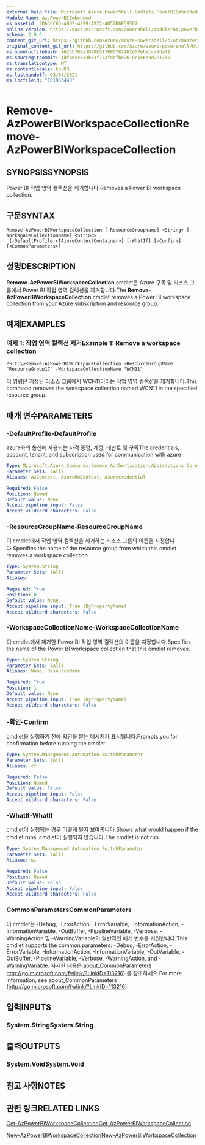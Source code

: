 ```yaml
---
external help file: Microsoft.Azure.PowerShell.Cmdlets.PowerBIEmbedded.dll-Help.xml
Module Name: Az.PowerBIEmbedded
ms.assetid: 2D63CC6D-AB02-4299-A922-4057D6F595D7
online version: https://docs.microsoft.com/powershell/module/az.powerbiembedded/remove-azpowerbiworkspacecollection
schema: 2.0.0
content_git_url: https://github.com/Azure/azure-powershell/blob/master/src/PowerBIEmbedded/PowerBIEmbedded/help/Remove-AzPowerBIWorkspaceCollection.md
original_content_git_url: https://github.com/Azure/azure-powershell/blob/master/src/PowerBIEmbedded/PowerBIEmbedded/help/Remove-AzPowerBIWorkspaceCollection.md
ms.openlocfilehash: 1623b706a3878b517680782462e07ebacce2daf9
ms.sourcegitcommit: 4dfb0cc533b83f77afdcfbe2618c1e6c8d221330
ms.translationtype: MT
ms.contentlocale: ko-KR
ms.lasthandoff: 03/04/2021
ms.locfileid: "101953440"
---
```

# <span data-ttu-id="65215-101">Remove-AzPowerBIWorkspaceCollection</span><span class="sxs-lookup"><span data-stu-id="65215-101">Remove-AzPowerBIWorkspaceCollection</span></span>

## <span data-ttu-id="65215-102">SYNOPSIS</span><span class="sxs-lookup"><span data-stu-id="65215-102">SYNOPSIS</span></span>
<span data-ttu-id="65215-103">Power BI 작업 영역 컬렉션을 제거합니다.</span><span class="sxs-lookup"><span data-stu-id="65215-103">Removes a Power BI workspace collection.</span></span>

## <span data-ttu-id="65215-104">구문</span><span class="sxs-lookup"><span data-stu-id="65215-104">SYNTAX</span></span>

```
Remove-AzPowerBIWorkspaceCollection [-ResourceGroupName] <String> [-WorkspaceCollectionName] <String>
 [-DefaultProfile <IAzureContextContainer>] [-WhatIf] [-Confirm] [<CommonParameters>]
```

## <span data-ttu-id="65215-105">설명</span><span class="sxs-lookup"><span data-stu-id="65215-105">DESCRIPTION</span></span>
<span data-ttu-id="65215-106">**Remove-AzPowerBIWorkspaceCollection** cmdlet은 Azure 구독 및 리소스 그룹에서 Power BI 작업 영역 컬렉션을 제거합니다.</span><span class="sxs-lookup"><span data-stu-id="65215-106">The **Remove-AzPowerBIWorkspaceCollection** cmdlet removes a Power BI workspace collection from your Azure subscription and resource group.</span></span>

## <span data-ttu-id="65215-107">예제</span><span class="sxs-lookup"><span data-stu-id="65215-107">EXAMPLES</span></span>

### <span data-ttu-id="65215-108">예제 1: 작업 영역 컬렉션 제거</span><span class="sxs-lookup"><span data-stu-id="65215-108">Example 1: Remove a workspace collection</span></span>
```
PS C:\>Remove-AzPowerBIWorkspaceCollection -ResourceGroupName "ResourceGroup17" -WorkspaceCollectionName "WCN11"
```

<span data-ttu-id="65215-109">이 명령은 지정된 리소스 그룹에서 WCN11이라는 작업 영역 컬렉션을 제거합니다.</span><span class="sxs-lookup"><span data-stu-id="65215-109">This command removes the workspace collection named WCN11 in the specified resource group.</span></span>

## <span data-ttu-id="65215-110">매개 변수</span><span class="sxs-lookup"><span data-stu-id="65215-110">PARAMETERS</span></span>

### <span data-ttu-id="65215-111">-DefaultProfile</span><span class="sxs-lookup"><span data-stu-id="65215-111">-DefaultProfile</span></span>
<span data-ttu-id="65215-112">azure와의 통신에 사용되는 자격 증명, 계정, 테넌트 및 구독</span><span class="sxs-lookup"><span data-stu-id="65215-112">The credentials, account, tenant, and subscription used for communication with azure</span></span>

```yaml
Type: Microsoft.Azure.Commands.Common.Authentication.Abstractions.Core.IAzureContextContainer
Parameter Sets: (All)
Aliases: AzContext, AzureRmContext, AzureCredential

Required: False
Position: Named
Default value: None
Accept pipeline input: False
Accept wildcard characters: False
```

### <span data-ttu-id="65215-113">-ResourceGroupName</span><span class="sxs-lookup"><span data-stu-id="65215-113">-ResourceGroupName</span></span>
<span data-ttu-id="65215-114">이 cmdlet에서 작업 영역 컬렉션을 제거하는 리소스 그룹의 이름을 지정합니다.</span><span class="sxs-lookup"><span data-stu-id="65215-114">Specifies the name of the resource group from which this cmdlet removes a workspace collection.</span></span>

```yaml
Type: System.String
Parameter Sets: (All)
Aliases:

Required: True
Position: 0
Default value: None
Accept pipeline input: True (ByPropertyName)
Accept wildcard characters: False
```

### <span data-ttu-id="65215-115">-WorkspaceCollectionName</span><span class="sxs-lookup"><span data-stu-id="65215-115">-WorkspaceCollectionName</span></span>
<span data-ttu-id="65215-116">이 cmdlet에서 제거한 Power BI 작업 영역 컬렉션의 이름을 지정합니다.</span><span class="sxs-lookup"><span data-stu-id="65215-116">Specifies the name of the Power BI workspace collection that this cmdlet removes.</span></span>

```yaml
Type: System.String
Parameter Sets: (All)
Aliases: Name, ResourceName

Required: True
Position: 1
Default value: None
Accept pipeline input: True (ByPropertyName)
Accept wildcard characters: False
```

### <span data-ttu-id="65215-117">-확인</span><span class="sxs-lookup"><span data-stu-id="65215-117">-Confirm</span></span>
<span data-ttu-id="65215-118">cmdlet을 실행하기 전에 확인을 묻는 메시지가 표시됩니다.</span><span class="sxs-lookup"><span data-stu-id="65215-118">Prompts you for confirmation before running the cmdlet.</span></span>

```yaml
Type: System.Management.Automation.SwitchParameter
Parameter Sets: (All)
Aliases: cf

Required: False
Position: Named
Default value: False
Accept pipeline input: False
Accept wildcard characters: False
```

### <span data-ttu-id="65215-119">-WhatIf</span><span class="sxs-lookup"><span data-stu-id="65215-119">-WhatIf</span></span>
<span data-ttu-id="65215-120">cmdlet이 실행되는 경우 어떻게 될지 보여줍니다.</span><span class="sxs-lookup"><span data-stu-id="65215-120">Shows what would happen if the cmdlet runs.</span></span>
<span data-ttu-id="65215-121">cmdlet이 실행되지 않습니다.</span><span class="sxs-lookup"><span data-stu-id="65215-121">The cmdlet is not run.</span></span>

```yaml
Type: System.Management.Automation.SwitchParameter
Parameter Sets: (All)
Aliases: wi

Required: False
Position: Named
Default value: False
Accept pipeline input: False
Accept wildcard characters: False
```

### <span data-ttu-id="65215-122">CommonParameters</span><span class="sxs-lookup"><span data-stu-id="65215-122">CommonParameters</span></span>
<span data-ttu-id="65215-123">이 cmdlet은 -Debug, -ErrorAction, -ErrorVariable, -InformationAction, -InformationVariable, -OutBuffer, -PipelineVariable, -Verbose, -WarningAction 및 -WarningVariable의 일반적인 매개 변수를 지원합니다.</span><span class="sxs-lookup"><span data-stu-id="65215-123">This cmdlet supports the common parameters: -Debug, -ErrorAction, -ErrorVariable, -InformationAction, -InformationVariable, -OutVariable, -OutBuffer, -PipelineVariable, -Verbose, -WarningAction, and -WarningVariable.</span></span> <span data-ttu-id="65215-124">자세한 내용은 about_CommonParameters http://go.microsoft.com/fwlink/?LinkID=113216) 를 참조하세요.</span><span class="sxs-lookup"><span data-stu-id="65215-124">For more information, see about_CommonParameters (http://go.microsoft.com/fwlink/?LinkID=113216).</span></span>

## <span data-ttu-id="65215-125">입력</span><span class="sxs-lookup"><span data-stu-id="65215-125">INPUTS</span></span>

### <span data-ttu-id="65215-126">System.String</span><span class="sxs-lookup"><span data-stu-id="65215-126">System.String</span></span>

## <span data-ttu-id="65215-127">출력</span><span class="sxs-lookup"><span data-stu-id="65215-127">OUTPUTS</span></span>

### <span data-ttu-id="65215-128">System.Void</span><span class="sxs-lookup"><span data-stu-id="65215-128">System.Void</span></span>

## <span data-ttu-id="65215-129">참고 사항</span><span class="sxs-lookup"><span data-stu-id="65215-129">NOTES</span></span>

## <span data-ttu-id="65215-130">관련 링크</span><span class="sxs-lookup"><span data-stu-id="65215-130">RELATED LINKS</span></span>

[<span data-ttu-id="65215-131">Get-AzPowerBIWorkspaceCollection</span><span class="sxs-lookup"><span data-stu-id="65215-131">Get-AzPowerBIWorkspaceCollection</span></span>](./Get-AzPowerBIWorkspaceCollection.md)

[<span data-ttu-id="65215-132">New-AzPowerBIWorkspaceCollection</span><span class="sxs-lookup"><span data-stu-id="65215-132">New-AzPowerBIWorkspaceCollection</span></span>](./New-AzPowerBIWorkspaceCollection.md)


